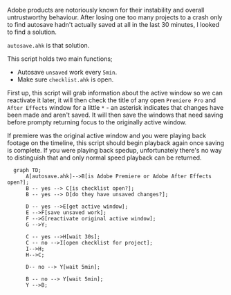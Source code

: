Adobe products are notoriously known for their instability and overall untrustworthy behaviour. After losing one too many projects to a crash only to find autosave hadn't actually saved at all in the last 30 minutes, I looked to find a solution.

`autosave.ahk` is that solution.

This script holds two main functions;

- Autosave `unsaved` work every `5min`.
- Make sure `checklist.ahk` is open.

First up, this script will grab information about the active window so we can reactivate it later, it will then check the title of any open `Premiere Pro` and `After Effects` window for a little `*` - an asterisk indicates that changes have been made and aren't saved. It will then save the windows that need saving before prompty returning focus to the originally active window.

If premiere was the original active window and you were playing back footage on the timeline, this script should begin playback again once saving is complete. If you were playing back spedup, unfortunately there's no way to distinguish that and only normal speed playback can be returned.

```mermaid
  graph TD;
      A[autosave.ahk]-->B[is Adobe Premiere or Adobe After Effects open?];
      B -- yes --> C[is checklist open?];
      B -- yes --> D[do they have unsaved changes?];

      D -- yes -->E[get active window];
      E -->F[save unsaved work];
      F -->G[reactivate original active window];
      G -->Y;

      C -- yes -->H[wait 30s];
      C -- no -->I[open checklist for project];
      I-->H;
      H-->C;

      D-- no --> Y[wait 5min];

      B -- no --> Y[wait 5min];
      Y -->B;
```